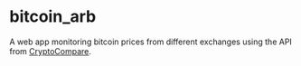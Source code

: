 # bitcoin_arb
A web app monitoring bitcoin prices from different exchanges 
using the API from [CryptoCompare](https://www.cryptocompare.com/).
